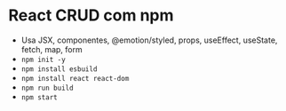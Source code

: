 # React CRUD com npm
- Usa JSX, componentes, @emotion/styled, props, useEffect, useState, fetch, map, form
- ```npm init -y```
- ```npm install esbuild```
- ```npm install react react-dom```
- ```npm run build```
- ```npm start```
